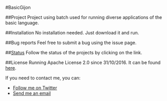 #BasicGijon

##Project
Project using batch used for running diverse applications of the basic language.

##Installation
No installation needed. Just download it and run.

##Bug reports
Feel free to submit a bug using the issue page.

##[Status](http://www.github.com/gijondev/basicgijon/projects)
Follow the status of the projects by clicking on the link.

##License 
Running Apache License 2.0 since 31/10/2016. It can be found [here](https://github.com/GijonDev/BasicGijon/blob/master/LICENSE.md).




If you need to contact me, you can:
  - [Follow me on Twitter](http://www.twitter.com/GijonDev)
  - [Send me an email](mailto:underscoreBis@gmail.com)

